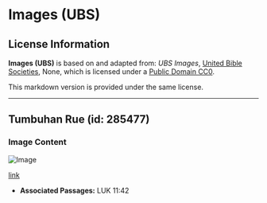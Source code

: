# Images (UBS)

## License Information

**Images (UBS)** is based on and adapted from: _UBS Images_, [United Bible Societies](https://unitedbiblesocieties.org/), None, which is licensed under a [Public Domain CC0](https://creativecommons.org/public-domain/cc0/).

This markdown version is provided under the same license.



--------------------------------

## Tumbuhan Rue (id: 285477)

### Image Content

![Image](https://cdn.aquifer.bible/aquifer-content/resources/Media/WEB-0775_rue_plant.jpg)

[link](https://cdn.aquifer.bible/aquifer-content/resources/Media/WEB-0775_rue_plant.jpg)

* **Associated Passages:** LUK 11:42

